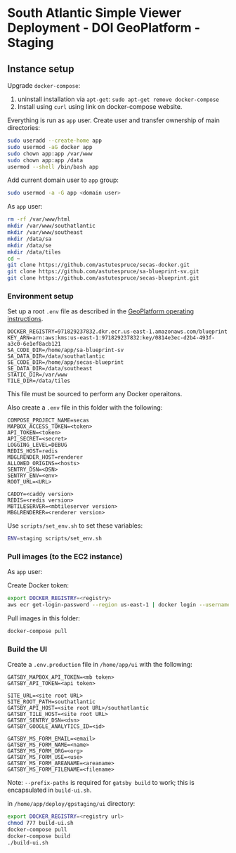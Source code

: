 # South Atlantic Simple Viewer Deployment - DOI GeoPlatform - Staging

## Instance setup

Upgrade `docker-compose`:

1. uninstall installation via `apt-get`: `sudo apt-get remove docker-compose`
2. Install using `curl` using link on docker-compose website.

Everything is run as `app` user. Create user and transfer ownership of main directories:

```bash
sudo useradd --create-home app
sudo usermod -aG docker app
sudo chown app:app /var/www
sudo chown app:app /data
usermod --shell /bin/bash app
```

Add current domain user to `app` group:

```bash
sudo usermod -a -G app <domain user>
```

As `app` user:

```bash
rm -rf /var/www/html
mkdir /var/www/southatlantic
mkdir /var/www/southeast
mkdir /data/sa
mkdir /data/se
mkdir /data/tiles
cd ~
git clone https://github.com/astutespruce/secas-docker.git
git clone https://github.com/astutespruce/sa-blueprint-sv.git
git clone https://github.com/astutespruce/secas-blueprint.git
```

### Environment setup

Set up a root `.env` file as described in the
[GeoPlatform operating instructions](../../GeoPlatform.md).

```
DOCKER_REGISTRY=971829237832.dkr.ecr.us-east-1.amazonaws.com/blueprint
KEY_ARN=arn:aws:kms:us-east-1:971829237832:key/0814e3ec-d2b4-493f-a3c0-6e1ef8acb121
SA_CODE_DIR=/home/app/sa-blueprint-sv
SA_DATA_DIR=/data/southatlantic
SE_CODE_DIR=/home/app/secas-blueprint
SE_DATA_DIR=/data/southeast
STATIC_DIR=/var/www
TILE_DIR=/data/tiles
```

This file must be sourced to perform any Docker operaitons.

Also create a `.env` file in this folder with the following:

```
COMPOSE_PROJECT_NAME=secas
MAPBOX_ACCESS_TOKEN=<token>
API_TOKEN=<token>
API_SECRET=<secret>
LOGGING_LEVEL=DEBUG
REDIS_HOST=redis
MBGLRENDER_HOST=renderer
ALLOWED_ORIGINS=<hosts>
SENTRY_DSN=<DSN>
SENTRY_ENV=<env>
ROOT_URL=<URL>

CADDY=<caddy version>
REDIS=<redis version>
MBTILESERVER=<mbtileserver version>
MBGLRENDERER=<renderer version>
```

Use `scripts/set_env.sh` to set these variables:

```bash
ENV=staging scripts/set_env.sh
```

### Pull images (to the EC2 instance)

As `app` user:

Create Docker token:

```bash
export DOCKER_REGISTRY=<registry>
aws ecr get-login-password --region us-east-1 | docker login --username AWS --password-stdin $DOCKER_REGISTRY
```

Pull images in this folder:

```bash
docker-compose pull
```

### Build the UI

Create a `.env.production` file in `/home/app/ui` with the following:

```
GATSBY_MAPBOX_API_TOKEN=<mb token>
GATSBY_API_TOKEN=<api token>

SITE_URL=<site root URL>
SITE_ROOT_PATH=southatlantic
GATSBY_API_HOST=<site root URL>/southatlantic
GATSBY_TILE_HOST=<site root URL>
GATSBY_SENTRY_DSN=<dsn>
GATSBY_GOOGLE_ANALYTICS_ID=<id>

GATSBY_MS_FORM_EMAIL=<email>
GATSBY_MS_FORM_NAME=<name>
GATSBY_MS_FORM_ORG=<org>
GATSBY_MS_FORM_USE=<use>
GATSBY_MS_FORM_AREANAME=<areaname>
GATSBY_MS_FORM_FILENAME=<filename>
```

Note: `--prefix-paths` is required for `gatsby build` to work; this is encapsulated in `build-ui.sh`.

in `/home/app/deploy/gpstaging/ui` directory:

```bash
export DOCKER_REGISTRY=<registry url>
chmod 777 build-ui.sh
docker-compose pull
docker-compose build
./build-ui.sh
```
